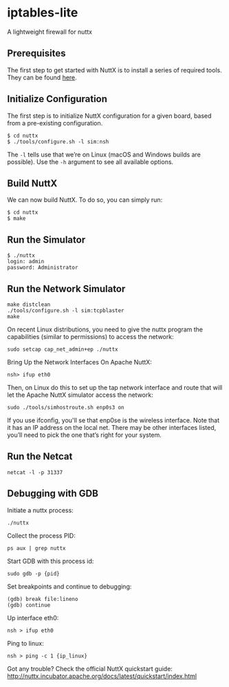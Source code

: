 # iptables-lite
A lightweight firewall for nuttx

## Prerequisites
The first step to get started with NuttX is to install a series of required tools. They can be found <a href="http://nuttx.incubator.apache.org/docs/latest/quickstart/install.html">here</a>.

## Initialize Configuration
The first step is to initialize NuttX configuration for a given board, based from a pre-existing configuration.
```
$ cd nuttx
$ ./tools/configure.sh -l sim:nsh
```
The `-l` tells use that we’re on Linux (macOS and Windows builds are possible). Use the `-h` argument to see all available options.

## Build NuttX
We can now build NuttX. To do so, you can simply run:
```
$ cd nuttx
$ make
```

## Run the Simulator
```
$ ./nuttx
login: admin
password: Administrator
```

## Run the Network Simulator
```
make distclean
./tools/configure.sh -l sim:tcpblaster
make
```
On recent Linux distributions, you need to give the nuttx program the capabilities (similar to permissions) to access the network:

```
sudo setcap cap_net_admin+ep ./nuttx
```
Bring Up the Network Interfaces
On Apache NuttX:
```
nsh> ifup eth0
```
Then, on Linux do this to set up the tap network interface and route that will let the Apache NuttX simulator access the network:
```
sudo ./tools/simhostroute.sh enp0s3 on
```
If you use ifconfig, you'll se that enp0se is the wireless interface. Note that it has an IP address on the local net. There may be other interfaces listed, you’ll need to pick the one that’s right for your system.

## Run the Netcat
```
netcat -l -p 31337
```

## Debugging with GDB
Initiate a nuttx process:
```
./nuttx
```
Collect the process PID:
```
ps aux | grep nuttx
```
Start GDB with this process id:
```
sudo gdb -p {pid}
```
Set breakpoints and continue to debugging:
```
(gdb) break file:lineno
(gdb) continue
```
Up interface eth0:
```
nsh > ifup eth0
```
Ping to linux:
```
nsh > ping -c 1 {ip_linux}
```

Got any trouble? Check the official NuttX quickstart guide:
http://nuttx.incubator.apache.org/docs/latest/quickstart/index.html
